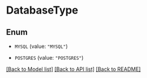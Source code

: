 # DatabaseType

## Enum


* `MYSQL` (value: `"MYSQL"`)

* `POSTGRES` (value: `"POSTGRES"`)


[[Back to Model list]](../README.md#documentation-for-models) [[Back to API list]](../README.md#documentation-for-api-endpoints) [[Back to README]](../README.md)


